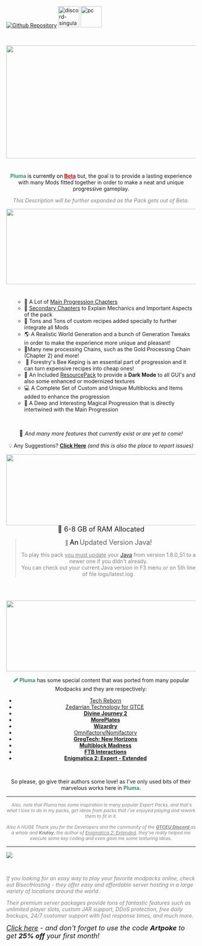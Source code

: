 <p>&nbsp;</p>
<p><a href="https://github.com/ArtpokeBr/Pluma-a-Journey-to-the-Future" rel="nofollow"><img src="https://cdn.jsdelivr.net/npm/@intergrav/devins-badges@3/assets/cozy/available/git_vector.svg" alt="Github Repository" /></a> <a href="https://discord.com/invite/FprwvNQ" rel="nofollow"><img src="https://cdn.jsdelivr.net/npm/@intergrav/devins-badges@3/assets/cozy/social/discord-singular_vector.svg" alt="discord-singular" height="56" /></a> <a href="https://legacy.curseforge.com/minecraft/modpacks/pluma/files"><img src="https://cdn.jsdelivr.net/npm/@intergrav/devins-badges@3/assets/cozy/supported/pc_vector.svg" alt="pc" height="56" /></a></p>
<p>&nbsp;</p>
<p><img style="display: block; margin-left: auto; margin-right: auto;" src="https://i.imgur.com/jL28F73.png" width="1200" height="300" /><span style="font-size: 1.2rem;">&nbsp;</span></p>
<p style="text-align: center;"><span style="font-size: 14px;"><span style="color: #339966;"><strong><span style="color: #339966;">Pluma</span> </strong><span style="color: #000000;">is currently on</span><strong> <span style="text-decoration: underline;"><span style="color: #ff0000; text-decoration: underline;">Beta</span></span></strong></span> but, the goal is to provide a lasting experience with many Mods fitted together in order to make a neat and unique progressive gameplay.</span></p>
<p style="text-align: center;"><span style="font-size: 14px; color: #808080;"><em>This Description will be further expanded as the Pack gets out of Beta</em>.</span></p>
<p><img style="display: block; margin-left: auto; margin-right: auto;" src="https://i.imgur.com/bfhChen.png" width="1920" height="200" /><span style="font-size: 1.2rem;">&nbsp;</span></p>
<ul>
<ul>
<li style="text-align: left;"><span style="font-size: 14px;">📑 A Lot of <a href="https://legacy.curseforge.com/minecraft/modpacks/pluma/screenshots" target="_blank" rel="noopener noreferrer">Main Progression Chapters</a></span></li>
<li style="text-align: left;"><span style="font-size: 14px;">📗 <a href="https://legacy.curseforge.com/minecraft/modpacks/pluma/screenshots" target="_blank" rel="noopener noreferrer">Secondary Chapters</a> to Explain Mechanics and Important Aspects of the pack</span></li>
<li style="text-align: left;"><span style="font-size: 14px;">📜 Tons and Tons of custom recipes added specially to further integrate all Mods</span></li>
<li style="text-align: left;"><span style="font-size: 14px;">🌎 A Realistic World Generation and a bunch of Generation Tweaks in order to make the experience more unique and pleasant!</span></li>
<li style="text-align: left;"><span style="font-size: 14px;">🧾Many new processing Chains, such as the Gold Processing Chain (Chapter 2) and more!</span></li>
<li style="text-align: left;"><span style="font-size: 14px;"><span style="font-size: 14px;"><span style="font-size: 14px;"><span style="font-size: 14px;">&nbsp;</span></span></span></span><span style="font-size: 14px;">🐝 Forestry's Bee Keping is an essential part of progression and it can turn expensive recipes into cheap ones!</span></li>
<li style="text-align: left;"><span style="font-size: 14px;">🎨 An Included <a href="https://legacy.curseforge.com/minecraft/modpacks/pluma/screenshots" target="_blank" rel="noopener noreferrer">ResourcePack</a> to provide a <strong>Dark Mode</strong> to all GUI's and also some enhanced or modernized textures</span></li>
<li style="text-align: left;"><span style="font-size: 14px;">💻 A Complete Set of Custom and Unique Multiblocks and Items added to enhance the progression</span></li>
<li style="text-align: left;"><span style="font-size: 14px;">🔮 A Deep and Interesting Magical Progression that is directly intertwined with the Main Progression</span></li>
</ul>
</ul>
<p style="text-align: center;">&nbsp;</p>
<p style="text-align: center;"><span style="font-size: 16px;">🧰 </span><span style="font-size: 14px;"><em>And many more features that currently exist or are yet to come!</em></span></p>
<p style="text-align: center;"><span style="font-size: 14px;">💡 Any Suggestions? </span><strong><a href="https://github.com/ArtpokeBr/Pluma-a-Journey-to-the-Future/issues" target="_blank" rel="noopener noreferrer">Click Here</a></strong><span style="font-size: 14px;">&nbsp;<em>(and this is also the place to report issues)</em></span></p>
<p style="text-align: center;"><img src="https://i.imgur.com/w0DbRV2.png" alt="" width="1802" height="188" /><br /><span style="font-size: 18px;">🌌 6-8 GB of RAM Allocated</span></p>
<blockquote>
<p style="text-align: center;"><span style="color: #808080;"><strong>💊 </strong><span style="font-size: 18px; color: #000000;">An</span><strong>&nbsp;</strong></span><span style="font-size: 18px;">Updated Version Java!</span></p>
<p style="text-align: center;"><span style="color: #808080;">To play this pack <span style="text-decoration: underline;">you must update</span> your <a href="https://www.java.com/en/download/" target="_blank" rel="noopener noreferrer">Java</a> from version 1.8.0_51 to a newer one if you didn't already.</span><br /><span style="color: #808080;"> You can check out your current Java version in F3 menu or on 5th line of file logs/latest.log.</span></p>
</blockquote>
<p>&nbsp;</p>
<p>&nbsp;<img src="https://i.imgur.com/pe5KzMX.png" alt="" width="1802" height="188" /></p>
<p style="text-align: center;"><span style="font-size: 14px;"><strong><span style="color: #339966;">🩹 Pluma</span></strong> has some special content that was ported from many popular Modpacks and they are respectively:</span></p>
<ul>
<li style="margin-right: auto; text-align: center;"><span style="font-size: 14px;"><a href="https://www.curseforge.com/minecraft/mc-mods/techreborn" target="_blank" rel="noopener noreferrer">Tech Reborn</a></span></li>
<li style="margin-right: auto; text-align: center;"><span style="font-size: 14px;"><a href="https://www.curseforge.com/minecraft/texture-packs/zederrian-technology-for-gtce" target="_blank" rel="noopener noreferrer">Zedarrian Technology for GTCE</a></span><span style="font-size: 14px;">&nbsp;</span></li>
<li style="text-align: center;"><span style="font-size: 14px;"><a href="https://www.curseforge.com/minecraft/modpacks/divine-journey-2" target="_blank" rel="noopener noreferrer"><span style="text-decoration: underline;"><strong>Divine Journey 2</strong></span></a></span></li>
<li style="text-align: center;"><span style="font-size: 14px;"><a href="https://www.curseforge.com/minecraft/mc-mods/moreplates" target="_blank" rel="noopener noreferrer"><strong><span style="text-decoration: underline;">MorePlates</span></strong></a></span></li>
<li style="text-align: center;"><span style="font-size: 14px;"><strong><span style="text-decoration: underline;"><a href="https://www.curseforge.com/minecraft/mc-mods/wizardry-mod" target="_blank" rel="noopener noreferrer">Wizardry</a></span></strong></span></li>
<li style="text-align: center;"><span style="font-size: 14px;"><a href="https://www.curseforge.com/minecraft/modpacks/nomifactory" target="_blank" rel="noopener noreferrer">Omnifactory/Nomifactory</a></span></li>
<li style="text-align: center;"><span style="font-size: 14px;"><a href="https://www.curseforge.com/minecraft/modpacks/gt-new-horizons" target="_blank" rel="noopener noreferrer"><strong><span style="text-decoration: underline;">GregTech: New Horizons</span></strong></a></span></li>
<li style="text-align: center;"><span style="font-size: 14px;"><a href="https://www.curseforge.com/minecraft/modpacks/multiblock-madness" target="_blank" rel="noopener noreferrer"><strong><span style="text-decoration: underline;">Multiblock Madness</span></strong></a></span></li>
<li style="text-align: center;"><span style="font-size: 14px;"><strong><span style="text-decoration: underline;"><a href="https://www.feed-the-beast.com/modpack/ftb_interactions" target="_blank" rel="noopener noreferrer">FTB Interactions</a></span></strong></span></li>
<li style="text-align: center;"><span style="font-size: 14px;"><a href="https://legacy.curseforge.com/minecraft/modpacks/enigmatica-2-expert-extended" target="_blank" rel="noopener noreferrer"><strong><span style="text-decoration: underline;">Enigmatica 2: Expert - Extended</span></strong></a></span></li>
</ul>
<p>&nbsp;</p>
<p style="text-align: center;"><span style="font-size: 14px;">So please, go give their authors some love! as I've only used bits of their marvelous works here in <span style="color: #339966;"><strong>Pluma</strong></span>.</span></p>
<hr />
<p style="text-align: center;"><span style="font-size: 12px; color: #808080;">&nbsp;<em>Also, note that Pluma has some inspiration in many popular Expert Packs, and that's what I love to do in my packs, get ideas from packs that i've enjoyed playing and rework them to fit in it.</em></span></p>
<p style="text-align: center;"><span style="font-size: 12px; color: #808080;"><em>Also A HUGE Thank you for the Developers and the community of the <a style="color: #808080;" href="https://discord.com/invite/bWSWuYvURP" target="_blank" rel="noopener noreferrer"><strong><span style="text-decoration: underline;">GTCEU Discord</span> </strong></a>as a whole and <strong>Krutoy</strong>, the author of <a style="color: #808080;" href="https://www.curseforge.com/minecraft/modpacks/enigmatica-2-expert-extended" target="_blank" rel="noopener noreferrer">Enigmatica 2: Extended</a>, they've really helped me execute some key coding and even gave me some texturing ideas.</em></span></p>
<hr />
<p><a href="https://bisecthosting.com/Artpoke"><img src="https://www.bisecthosting.com/partners/custom-banners/5467bdc7-732d-4f34-b5df-226665bbc61d.png" /></a></p>
<p>&nbsp;</p>
<p><span style="font-size: 14px; color: #808080;"><em>If you looking for an easy way to play your favorite modpacks online, check out BisectHosting - they offer easy and affordable server hosting in a large variety of locations around the world.</em></span></p>
<p><span style="font-size: 14px; color: #808080;"><em>Their premium server packages provide tons of fantastic features such as unlimited player slots, custom JAR support, DDoS protection, free daily backups, 24/7 customer support with fast response times, and much more.</em></span></p>
<p><span style="font-size: 18px;"><em><a href="https://bisecthosting.com/Artpoke" target="_blank" rel="noopener noreferrer">Click here</a> - and don't forget to use the code&nbsp;<strong>Artpoke</strong>&nbsp;to get&nbsp;<strong>25%&nbsp;off</strong> your first month!</em></span></p>
